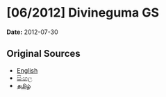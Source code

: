 # [06/2012] Divineguma GS

**Date:** 2012-07-30

## Original Sources

- [English](https://documents.gov.lk/view/bills/2012/7/06-2012_E.pdf)
- [සිංහල](https://documents.gov.lk/view/bills/2012/7/06-2012_S.pdf)
- [தமிழ்](https://documents.gov.lk/view/bills/2012/7/06-2012_T.pdf)
